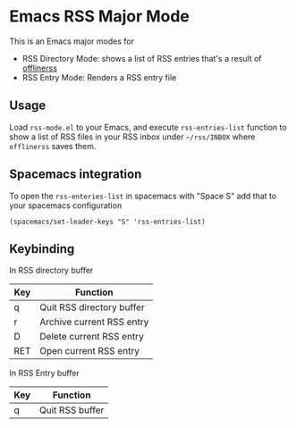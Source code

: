 Emacs RSS Major Mode
====================

This is an Emacs major modes for
- RSS Directory Mode: shows a list of RSS entries that's a result of
  [offlinerss](https://github.com/emad-elsaid/offlinerss)
- RSS Entry Mode: Renders a RSS entry file

## Usage

Load `rss-mode.el` to your Emacs, and execute `rss-entries-list` function to
show a list of RSS files in your RSS inbox under `~/rss/INBOX` where
`offlinerss` saves them.

## Spacemacs integration

To open the `rss-enteries-list` in spacemacs with "Space S" add that to your
spacemacs configuration

```elisp
(spacemacs/set-leader-keys "S" 'rss-entries-list)
```

## Keybinding

In RSS directory buffer

| Key | Function                  |
|-----|---------------------------|
| q   | Quit RSS directory buffer |
| r   | Archive current RSS entry |
| D   | Delete current RSS entry  |
| RET | Open current RSS entry    |

In RSS Entry buffer

| Key | Function        |
|-----|-----------------|
| q   | Quit RSS buffer |
